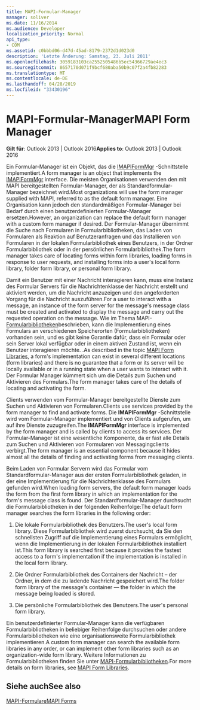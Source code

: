 ```yaml
---
title: MAPI-Formular-Manager
manager: soliver
ms.date: 11/16/2014
ms.audience: Developer
localization_priority: Normal
api_type:
- COM
ms.assetid: c0bbbd06-d47d-45ad-8179-2372d1d023d0
description: 'Letzte Änderung: Samstag, 23. Juli 2011'
ms.openlocfilehash: 3059183103ca2552505486b5ec54366729ae4ec3
ms.sourcegitcommit: 8657170d071f9bcf680aba50b9c07f2a4fb82283
ms.translationtype: MT
ms.contentlocale: de-DE
ms.lasthandoff: 04/28/2019
ms.locfileid: "33430196"
---
```

# <a name="mapi-form-manager"></a><span data-ttu-id="cb0fc-103">MAPI-Formular-Manager</span><span class="sxs-lookup"><span data-stu-id="cb0fc-103">MAPI Form Manager</span></span>

  
  
<span data-ttu-id="cb0fc-104">**Gilt für**: Outlook 2013 | Outlook 2016</span><span class="sxs-lookup"><span data-stu-id="cb0fc-104">**Applies to**: Outlook 2013 | Outlook 2016</span></span> 
  
<span data-ttu-id="cb0fc-105">Ein Formular-Manager ist ein Objekt, das die [IMAPIFormMgr](imapiformmgriunknown.md) -Schnittstelle implementiert.</span><span class="sxs-lookup"><span data-stu-id="cb0fc-105">A form manager is an object that implements the [IMAPIFormMgr](imapiformmgriunknown.md) interface.</span></span> <span data-ttu-id="cb0fc-106">Die meisten Organisationen verwenden den mit MAPI bereitgestellten Formular-Manager, der als Standardformular-Manager bezeichnet wird.</span><span class="sxs-lookup"><span data-stu-id="cb0fc-106">Most organizations will use the form manager supplied with MAPI, referred to as the default form manager.</span></span> <span data-ttu-id="cb0fc-107">Eine Organisation kann jedoch den standardmäßigen Formular-Manager bei Bedarf durch einen benutzerdefinierten Formular-Manager ersetzen.</span><span class="sxs-lookup"><span data-stu-id="cb0fc-107">However, an organization can replace the default form manager with a custom form manager if desired.</span></span> <span data-ttu-id="cb0fc-108">Der Formular-Manager übernimmt die Suche nach Formularen in Formularbibliotheken, das Laden von Formularen als Reaktion auf Benutzeranfragen und das Installieren von Formularen in der lokalen Formularbibliothek eines Benutzers, in der Ordner Formularbibliothek oder in der persönlichen Formularbibliothek.</span><span class="sxs-lookup"><span data-stu-id="cb0fc-108">The form manager takes care of locating forms within form libraries, loading forms in response to user requests, and installing forms into a user's local form library, folder form library, or personal form library.</span></span> 
  
<span data-ttu-id="cb0fc-109">Damit ein Benutzer mit einer Nachricht interagieren kann, muss eine Instanz des Formular Servers für die Nachrichtenklasse der Nachricht erstellt und aktiviert werden, um die Nachricht anzuzeigen und den angeforderten Vorgang für die Nachricht auszuführen.</span><span class="sxs-lookup"><span data-stu-id="cb0fc-109">For a user to interact with a message, an instance of the form server for the message's message class must be created and activated to display the message and carry out the requested operation on the message.</span></span> <span data-ttu-id="cb0fc-110">Wie im Thema MAPI- [Formularbibliotheken](mapi-form-libraries.md)beschrieben, kann die Implementierung eines Formulars an verschiedenen Speicherorten (Formularbibliotheken) vorhanden sein, und es gibt keine Garantie dafür, dass ein Formular oder sein Server lokal verfügbar oder in einem aktiven Zustand ist, wenn ein Benutzer interagieren möchte. .</span><span class="sxs-lookup"><span data-stu-id="cb0fc-110">As described in the topic [MAPI Form Libraries](mapi-form-libraries.md), a form's implementation can exist in several different locations (form libraries) and there is no guarantee that a form or its server will be locally available or in a running state when a user wants to interact with it.</span></span> <span data-ttu-id="cb0fc-111">Der Formular Manager kümmert sich um die Details zum Suchen und Aktivieren des Formulars.</span><span class="sxs-lookup"><span data-stu-id="cb0fc-111">The form manager takes care of the details of locating and activating the form.</span></span>
  
<span data-ttu-id="cb0fc-112">Clients verwenden vom Formular-Manager bereitgestellte Dienste zum Suchen und Aktivieren von Formularen.</span><span class="sxs-lookup"><span data-stu-id="cb0fc-112">Clients use services provided by the form manager to find and activate forms.</span></span> <span data-ttu-id="cb0fc-113">Die **IMAPIFormMgr** -Schnittstelle wird vom Formular-Manager implementiert und von Clients aufgerufen, um auf ihre Dienste zuzugreifen.</span><span class="sxs-lookup"><span data-stu-id="cb0fc-113">The **IMAPIFormMgr** interface is implemented by the form manager and is called by clients to access its services.</span></span> <span data-ttu-id="cb0fc-114">Der Formular-Manager ist eine wesentliche Komponente, da er fast alle Details zum Suchen und Aktivieren von Formularen von Messagingclients verbirgt.</span><span class="sxs-lookup"><span data-stu-id="cb0fc-114">The form manager is an essential component because it hides almost all the details of finding and activating forms from messaging clients.</span></span> 
  
<span data-ttu-id="cb0fc-115">Beim Laden von Formular Servern wird das Formular vom Standardformular-Manager aus der ersten Formularbibliothek geladen, in der eine Implementierung für die Nachrichtenklasse des Formulars gefunden wird.</span><span class="sxs-lookup"><span data-stu-id="cb0fc-115">When loading form servers, the default form manager loads the form from the first form library in which an implementation for the form's message class is found.</span></span> <span data-ttu-id="cb0fc-116">Der Standardformular-Manager durchsucht die Formularbibliotheken in der folgenden Reihenfolge:</span><span class="sxs-lookup"><span data-stu-id="cb0fc-116">The default form manager searches the form libraries in the following order:</span></span>
  
1. <span data-ttu-id="cb0fc-117">Die lokale Formularbibliothek des Benutzers.</span><span class="sxs-lookup"><span data-stu-id="cb0fc-117">The user's local form library.</span></span> <span data-ttu-id="cb0fc-118">Diese Formularbibliothek wird zuerst durchsucht, da Sie den schnellsten Zugriff auf die Implementierung eines Formulars ermöglicht, wenn die Implementierung in der lokalen Formularbibliothek installiert ist.</span><span class="sxs-lookup"><span data-stu-id="cb0fc-118">This form library is searched first because it provides the fastest access to a form's implementation if the implementation is installed in the local form library.</span></span>
    
2. <span data-ttu-id="cb0fc-119">Die Ordner Formularbibliothek des Containers der Nachricht – der Ordner, in dem die zu ladende Nachricht gespeichert wird.</span><span class="sxs-lookup"><span data-stu-id="cb0fc-119">The folder form library of the message's container — the folder in which the message being loaded is stored.</span></span>
    
3. <span data-ttu-id="cb0fc-120">Die persönliche Formularbibliothek des Benutzers.</span><span class="sxs-lookup"><span data-stu-id="cb0fc-120">The user's personal form library.</span></span>
    
<span data-ttu-id="cb0fc-121">Ein benutzerdefinierter Formular-Manager kann die verfügbaren Formularbibliotheken in beliebiger Reihenfolge durchsuchen oder andere Formularbibliotheken wie eine organisationsweite Formularbibliothek implementieren.</span><span class="sxs-lookup"><span data-stu-id="cb0fc-121">A custom form manager can search the available form libraries in any order, or can implement other form libraries such as an organization-wide form library.</span></span> <span data-ttu-id="cb0fc-122">Weitere Informationen zu Formularbibliotheken finden Sie unter [MAPI-Formularbibliotheken](mapi-form-libraries.md).</span><span class="sxs-lookup"><span data-stu-id="cb0fc-122">For more details on form libraries, see [MAPI Form Libraries](mapi-form-libraries.md).</span></span> 
  
## <a name="see-also"></a><span data-ttu-id="cb0fc-123">Siehe auch</span><span class="sxs-lookup"><span data-stu-id="cb0fc-123">See also</span></span>



[<span data-ttu-id="cb0fc-124">MAPI-Formulare</span><span class="sxs-lookup"><span data-stu-id="cb0fc-124">MAPI Forms</span></span>](mapi-forms.md)

